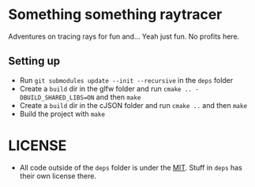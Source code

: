 # Something something raytracer

Adventures on tracing rays for fun and... Yeah just fun. No profits here.

## Setting up

- Run `git submodules update --init --recursive` in the `deps` folder
- Create a `build` dir in the glfw folder and run `cmake .. -DBUILD_SHARED_LIBS=ON` and then `make`
- Create a `build` dir in the cJSON folder and run `cmake ..` and then `make`
- Build the project with `make`

# LICENSE

- All code outside of the `deps` folder is under the [MIT](LICENSE). Stuff in `deps` has their own license there.
